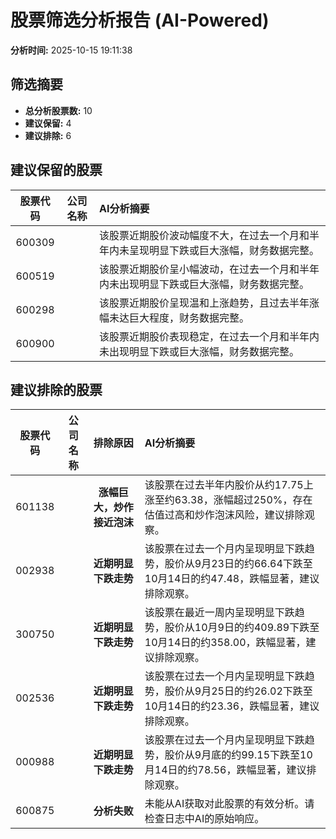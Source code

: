 # 股票筛选分析报告 (AI-Powered)

**分析时间:** 2025-10-15 19:11:38

## 筛选摘要

- **总分析股票数:** 10
- **建议保留:** 4
- **建议排除:** 6

## 建议保留的股票

| 股票代码 | 公司名称 | AI分析摘要 |
|:---:|:---:|:---|
| 600309 |  | 该股票近期股价波动幅度不大，在过去一个月和半年内未呈现明显下跌或巨大涨幅，财务数据完整。 |
| 600519 |  | 该股票近期股价呈小幅波动，在过去一个月和半年内未出现明显下跌或巨大涨幅，财务数据完整。 |
| 600298 |  | 该股票近期股价呈现温和上涨趋势，且过去半年涨幅未达巨大程度，财务数据完整。 |
| 600900 |  | 该股票近期股价表现稳定，在过去一个月和半年内未出现明显下跌或巨大涨幅，财务数据完整。 |

## 建议排除的股票

| 股票代码 | 公司名称 | 排除原因 | AI分析摘要 |
|:---:|:---:|:---:|:---|
| 601138 |  | **涨幅巨大，炒作接近泡沫** | 该股票在过去半年内股价从约17.75上涨至约63.38，涨幅超过250%，存在估值过高和炒作泡沫风险，建议排除观察。 |
| 002938 |  | **近期明显下跌走势** | 该股票在过去一个月内呈现明显下跌趋势，股价从9月23日的约66.64下跌至10月14日的约47.48，跌幅显著，建议排除观察。 |
| 300750 |  | **近期明显下跌走势** | 该股票在最近一周内呈现明显下跌趋势，股价从10月9日的约409.89下跌至10月14日的约358.00，跌幅显著，建议排除观察。 |
| 002536 |  | **近期明显下跌走势** | 该股票在过去一个月内呈现明显下跌趋势，股价从9月25日的约26.02下跌至10月14日的约23.36，跌幅显著，建议排除观察。 |
| 000988 |  | **近期明显下跌走势** | 该股票在过去一个月内呈现明显下跌趋势，股价从9月底的约99.15下跌至10月14日的约78.56，跌幅显著，建议排除观察。 |
| 600875 |  | **分析失败** | 未能从AI获取对此股票的有效分析。请检查日志中AI的原始响应。 |
